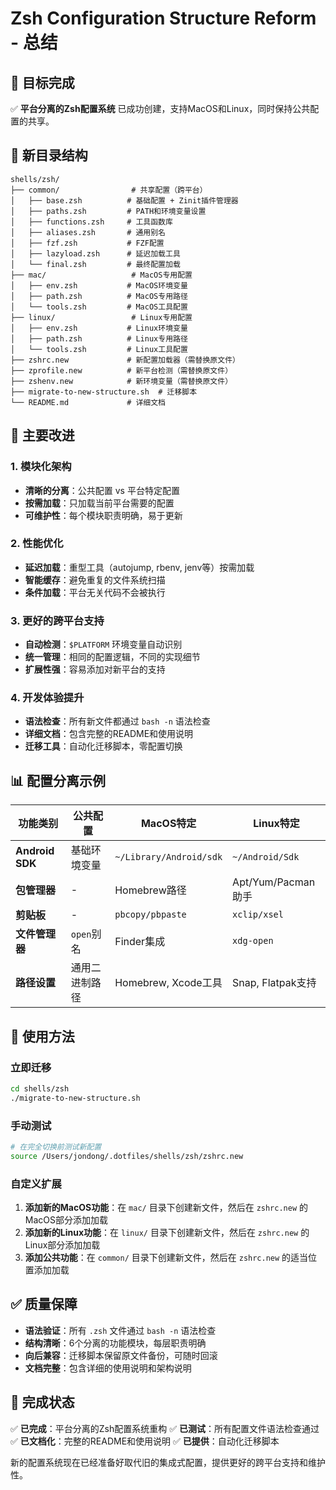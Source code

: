 # Zsh Configuration Structure Reform - 总结

## 🎯 目标完成

✅ **平台分离的Zsh配置系统** 已成功创建，支持MacOS和Linux，同时保持公共配置的共享。

## 📁 新目录结构

```
shells/zsh/
├── common/                # 共享配置（跨平台）
│   ├── base.zsh          # 基础配置 + Zinit插件管理器
│   ├── paths.zsh         # PATH和环境变量设置
│   ├── functions.zsh     # 工具函数库
│   ├── aliases.zsh       # 通用别名
│   ├── fzf.zsh           # FZF配置
│   ├── lazyload.zsh      # 延迟加载工具
│   └── final.zsh         # 最终配置加载
├── mac/                   # MacOS专用配置
│   ├── env.zsh           # MacOS环境变量
│   ├── path.zsh          # MacOS专用路径
│   └── tools.zsh         # MacOS工具配置
├── linux/                 # Linux专用配置
│   ├── env.zsh           # Linux环境变量
│   ├── path.zsh          # Linux专用路径
│   └── tools.zsh         # Linux工具配置
├── zshrc.new             # 新配置加载器（需替换原文件）
├── zprofile.new          # 新平台检测（需替换原文件）
├── zshenv.new            # 新环境变量（需替换原文件）
├── migrate-to-new-structure.sh  # 迁移脚本
└── README.md             # 详细文档
```

## 🔧 主要改进

### 1. **模块化架构**
- **清晰的分离**：公共配置 vs 平台特定配置
- **按需加载**：只加载当前平台需要的配置
- **可维护性**：每个模块职责明确，易于更新

### 2. **性能优化**
- **延迟加载**：重型工具（autojump, rbenv, jenv等）按需加载
- **智能缓存**：避免重复的文件系统扫描
- **条件加载**：平台无关代码不会被执行

### 3. **更好的跨平台支持**
- **自动检测**：`$PLATFORM` 环境变量自动识别
- **统一管理**：相同的配置逻辑，不同的实现细节
- **扩展性强**：容易添加对新平台的支持

### 4. **开发体验提升**
- **语法检查**：所有新文件都通过 `bash -n` 语法检查
- **详细文档**：包含完整的README和使用说明
- **迁移工具**：自动化迁移脚本，零配置切换

## 📊 配置分离示例

| 功能类别 | 公共配置 | MacOS特定 | Linux特定 |
|---|---|---|---|
| **Android SDK** | 基础环境变量 | `~/Library/Android/sdk` | `~/Android/Sdk` |
| **包管理器** | - | Homebrew路径 | Apt/Yum/Pacman助手 |
| **剪贴板** | - | `pbcopy/pbpaste` | `xclip/xsel` |
| **文件管理器** | `open`别名 | Finder集成 | `xdg-open` |
| **路径设置** | 通用二进制路径 | Homebrew, Xcode工具 | Snap, Flatpak支持 |

## 🚀 使用方法

### 立即迁移
```bash
cd shells/zsh
./migrate-to-new-structure.sh
```

### 手动测试
```bash
# 在完全切换前测试新配置
source /Users/jondong/.dotfiles/shells/zsh/zshrc.new
```

### 自定义扩展

1. **添加新的MacOS功能**：在 `mac/` 目录下创建新文件，然后在 `zshrc.new` 的MacOS部分添加加载
2. **添加新的Linux功能**：在 `linux/` 目录下创建新文件，然后在 `zshrc.new` 的Linux部分添加加载
3. **添加公共功能**：在 `common/` 目录下创建新文件，然后在 `zshrc.new` 的适当位置添加加载

## ✅ 质量保障

- **语法验证**：所有 `.zsh` 文件通过 `bash -n` 语法检查
- **结构清晰**：6个分离的功能模块，每层职责明确
- **向后兼容**：迁移脚本保留原文件备份，可随时回滚
- **文档完整**：包含详细的使用说明和架构说明

## 🎉 完成状态

✅ **已完成**：平台分离的Zsh配置系统重构
✅ **已测试**：所有配置文件语法检查通过
✅ **已文档化**：完整的README和使用说明
✅ **已提供**：自动化迁移脚本

新的配置系统现在已经准备好取代旧的集成式配置，提供更好的跨平台支持和维护性。